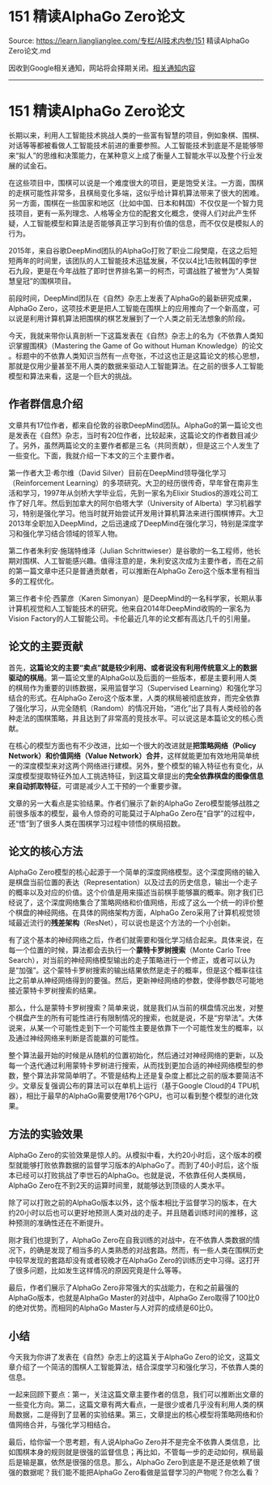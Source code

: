 # 151 精读AlphaGo Zero论文 

Source: https://learn.lianglianglee.com/专栏/AI技术内参/151 精读AlphaGo Zero论文.md

因收到Google相关通知，网站将会择期关闭。[相关通知内容](https://lumendatabase.org/notices/44265620)

---

# 151 精读AlphaGo Zero论文

长期以来，利用人工智能技术挑战人类的一些富有智慧的项目，例如象棋、围棋、对话等等都被看做人工智能技术前进的重要参照。人工智能技术到底是不是能够带来“拟人”的思维和决策能力，在某种意义上成了衡量人工智能水平以及整个行业发展的试金石。

在这些项目中，围棋可以说是一个难度很大的项目，更是饱受关注。一方面，围棋的走棋可能性非常多，且棋局变化多端，这似乎给计算机算法带来了很大的困难。另一方面，围棋在一些国家和地区（比如中国、日本和韩国）不仅仅是一个智力竞技项目，更有一系列理念、人格等全方位的配套文化概念，使得人们对此产生怀疑，人工智能模型和算法是否能够真正学习到有价值的信息，而不仅仅是模拟人的行为。

2015年，来自谷歌DeepMind团队的AlphaGo打败了职业二段樊麾，在这之后短短两年的时间里，该团队的人工智能技术迅猛发展，不仅以4比1击败韩国的李世石九段，更是在今年战胜了即时世界排名第一的柯杰，可谓战胜了被誉为“人类智慧皇冠”的围棋项目。

前段时间，DeepMind团队在《自然》杂志上发表了AlphaGo的最新研究成果，AlphaGo Zero，这项技术更是把人工智能在围棋上的应用推向了一个新高度，可以说是利用计算机算法把围棋的棋艺发展到了一个人类之前无法想象的阶段。

今天，我就来带你认真剖析一下这篇发表在《自然》杂志上的名为《不依靠人类知识掌握围棋》（Mastering the Game of Go without Human Knowledge）的论文 。标题中的不依靠人类知识当然有一点夸张，不过这也正是这篇论文的核心思想，那就是仅用少量甚至不用人类的数据来驱动人工智能算法。在之前的很多人工智能模型和算法来看，这是一个巨大的挑战。

## 作者群信息介绍

文章共有17位作者，都来自伦敦的谷歌DeepMind团队。AlphaGo的第一篇论文也是发表在《自然》杂志，当时有20位作者，比较起来，这篇论文的作者数目减少了。另外，虽然两篇论文的主要作者都是三名（共同贡献），但是这三个人发生了一些变化。下面，我就介绍一下本文的三个主要作者。

第一作者大卫·希尔维（David Silver）目前在DeepMind领导强化学习（Reinforcement Learning）的多项研究。大卫的经历很传奇，早年曾在南非生活和学习，1997年从剑桥大学毕业后，先到一家名为Elixir Studios的游戏公司工作了好几年。然后到加拿大的阿尔伯塔大学（University of Alberta）学习机器学习，特别是强化学习。他当时就开始尝试开发用计算机算法来进行围棋博弈。大卫2013年全职加入DeepMind，之后迅速成了DeepMind在强化学习，特别是深度学习和强化学习结合领域的领军人物。

第二作者朱利安·施瑞特维泽（Julian Schrittwieser）是谷歌的一名工程师，他长期对围棋、人工智能感兴趣。值得注意的是，朱利安这次成为主要作者，而在之前的第一篇文章中还只是普通贡献者，可以推断在AlphaGo Zero这个版本里有相当多的工程优化。

第三作者卡伦·西蒙彦（Karen Simonyan）是DeepMind的一名科学家，长期从事计算机视觉和人工智能技术的研究。他来自2014年DeepMind收购的一家名为Vision Factory的人工智能公司。卡伦最近几年的论文都有高达几千的引用量。

## 论文的主要贡献

首先，**这篇论文的主要“卖点”就是较少利用、或者说没有利用传统意义上的数据驱动的棋局**。第一篇论文里的AlphaGo以及后面的一些版本，都是主要利用人类的棋局作为重要的训练数据，采用监督学习（Supervised Learning）和强化学习结合的形式。在AlphaGo Zero这个版本里，人类的棋局被彻底放弃，而完全依靠了强化学习，从完全随机（Random）的情况开始，“进化”出了具有人类经验的各种走法的围棋策略，并且达到了非常高的竞技水平。可以说这是本篇论文的核心贡献。

在核心的模型方面也有不少改进，比如一个很大的改进就是**把策略网络（Policy Network）和价值网络（Value Network）合并**，这样就能更加有效地用简单统一的深度模型来对这两个网络进行建模。另外，整个模型的输入特征也有变化，从深度模型提取特征外加人工挑选特征，到这篇文章提出的**完全依靠棋盘的图像信息来自动抓取特征**，可谓是减少人工干预的一个重要步骤。

文章的另一大看点是实验结果。作者们展示了新的AlphaGo Zero模型能够战胜之前很多版本的模型，最令人惊奇的可能莫过于AlphaGo Zero在“自学”的过程中，还“悟”到了很多人类在围棋学习过程中领悟的棋局招数。

## 论文的核心方法

AlphaGo Zero模型的核心起源于一个简单的深度网络模型。这个深度网络的输入是棋盘当前位置的表达（Representation）以及过去的历史信息，输出一个走子的概率以及对应的价值。这个价值是用来描述当前棋手能够赢的概率。刚才我们已经说了，这个深度网络集合了策略网络和价值网络，形成了这么一个统一的评价整个棋盘的神经网络。在具体的网络架构方面，AlphaGo Zero采用了计算机视觉领域最近流行的**残差架构**（ResNet），可以说也是这个方法的一个小创新。

有了这个基本的神经网络之后，作者们就需要和强化学习结合起来。具体来说，在每一个位置的时候，算法都会去执行一个**蒙特卡罗树搜索**（Monte Carlo Tree Search），对当前的神经网络模型输出的走子策略进行一个修正，或者可以认为是“加强”。这个蒙特卡罗树搜索的输出结果依然是走子的概率，但是这个概率往往比之前单从神经网络得到的要强。然后，更新神经网络的参数，使得参数尽可能地接近蒙特卡罗树搜索的结果。

那么，什么是蒙特卡罗树搜索？简单来说，就是我们从当前的棋盘情况出发，对整个棋盘产生的所有可能性进行有限制情况的搜索，也就是说，不是“穷举法”。大体说来，从某一个可能性走到下一个可能性主要是依靠下一个可能性发生的概率，以及通过神经网络来判断是否能赢的可能性。

整个算法最开始的时候是从随机的位置初始化，然后通过对神经网络的更新，以及每一个迭代通过利用蒙特卡罗树进行搜索，从而找到更加合适的神经网络模型的参数，整个算法非常简单明了。不管是结构上还是复杂度上都比之前的版本要简洁不少。文章反复强调公布的算法可以在单机上运行（基于Google Cloud的4 TPU机器），相比于最早的AlphaGo需要使用176个GPU，也可以看到整个模型的进化效果。

## 方法的实验效果

AlphaGo Zero的实验效果是惊人的。从模拟中看，大约20小时后，这个版本的模型就能够打败依靠数据的监督学习版本的AlphaGo了。而到了40小时后，这个版本已经可以打败挑战了李世石的AlphaGo。也就是说，不依靠任何人类棋局，AlphaGo Zero在不到2天的运算时间里，就能够达到顶级的人类水平。

除了可以打败之前的AlphaGo版本以外，这个版本相比于监督学习的版本，在大约20小时以后也可以更好地预测人类对战的走子。并且随着训练时间的推移，这种预测的准确性还在不断提升。

刚才我们也提到了，AlphaGo Zero在自我训练的对战中，在不依靠人类数据的情况下，的确是发现了相当多的人类熟悉的对战套路。然而，有一些人类在围棋历史中较早发现的套路却没有或者较晚才在AlphaGo Zero的训练历史中习得。这打开了很多问题，比如发生这样情况的原因究竟是什么等等。

最后，作者们展示了AlphaGo Zero非常强大的实战能力，在和之前最强的AlphaGo版本，也就是AlphaGo Master的对战中，AlphaGo Zero取得了100比0的绝对优势。而相同的AlphaGo Master与人对弈的成绩是60比0。

## 小结

今天我为你讲了发表在《自然》杂志上的这篇关于AlphaGo Zero的论文，这篇文章介绍了一个简洁的围棋人工智能算法，结合深度学习和强化学习，不依靠人类的信息。

一起来回顾下要点：第一，关注这篇文章主要作者的信息，我们可以推断出文章的一些变化方向。第二，这篇文章有两大看点，一是很少或者几乎没有利用人类的棋局数据，二是得到了显著的实验结果。第三，文章提出的核心模型将策略网络和价值网络合并，与强化学习相结合。

最后，给你留一个思考题，有人说AlphaGo Zero并不是完全不依靠人类信息，比如围棋本身的规则就是很强的监督信息；再比如，不管每一步的走动如何，棋局最后是输是赢，依然是很强的信息。那么，AlphaGo Zero到底是不是还是依赖了很强的数据呢？我们能不能把AlphaGo Zero看做是监督学习的产物呢？你怎么看？